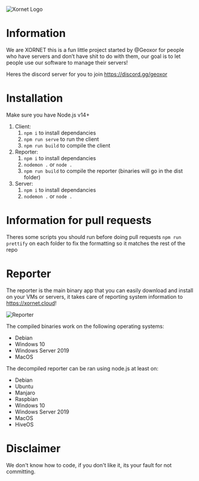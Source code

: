 ![Xornet Logo](https://cdn.discordapp.com/attachments/851974319370010655/854669456793534494/unknown.png)

# Information
We are XORNET this is a fun little project started by @Geoxor for people who have servers and don’t have shit to do with them, our goal is to let people use our software to manage their servers!

Heres the discord server for you to join
https://discord.gg/geoxor

# Installation 
Make sure you have Node.js v14+
  1. Client: 
     1. `npm i` to install dependancies
     2. `npm run serve` to run the client
     3. `npm run build` to compile the client
  2. Reporter: 
     1. `npm i` to install dependancies
     2. `nodemon .` or `node .`
     2. `npm run build` to compile the reporter (binaries will go in the dist folder)
  3. Server:
     1. `npm i` to install dependancies
     2. `nodemon .` or `node .`

# Information for pull requests
Theres some scripts you should run before doing pull requests
  `npm run prettify` on each folder to fix the formatting so it matches the rest of the repo

# Reporter
The reporter is the main binary app that you can easily download and install on your VMs or servers, it takes care of reporting system information to https://xornet.cloud!

![Reporter](https://cdn.discordapp.com/attachments/806300597338767450/850248559760506940/unknown.png)

The compiled binaries work on the following operating systems:
  - Debian
  - Windows 10
  - Windows Server 2019
  - MacOS

The decompiled reporter can be ran using node.js at least on:
  - Debian
  - Ubuntu
  - Manjaro
  - Raspbian
  - Windows 10
  - Windows Server 2019
  - MacOS
  - HiveOS
  
# Disclaimer
We don't know how to code, if you don't like it, its your fault for not committing.
